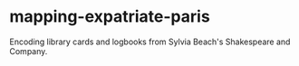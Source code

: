 # mapping-expatriate-paris
Encoding library cards and logbooks from Sylvia Beach's Shakespeare and Company.
